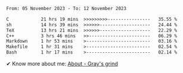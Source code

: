<!--START_SECTION:waka-->

```txt
From: 05 November 2023 - To: 12 November 2023

C            21 hrs 19 mins  >>>>>>>>>----------------   35.55 %
sh           14 hrs 39 mins  >>>>>>-------------------   24.44 %
TeX          13 hrs 21 mins  >>>>>>-------------------   22.29 %
C++          3 hrs 46 mins   >>-----------------------   06.29 %
Markdown     1 hr 53 mins    >------------------------   03.16 %
Makefile     1 hr 31 mins    >------------------------   02.54 %
Bash         1 hr 17 mins    >------------------------   02.14 %
```

<!--END_SECTION:waka-->

<!-- [![grayxu's github stats](https://github-readme-stats.vercel.app/api?username=grayxu&count_private=true&show_icons=true)](https://github.com/grayxu) -->

✔ Know more about me: [About - Gray's grind](https://www.grayxu.cn/)
